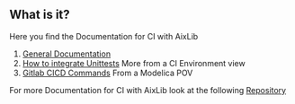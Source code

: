 ## What is it?


Here you find the Documentation for CI with AixLib


1. [General Documentation](https://git.rwth-aachen.de/sven.hinrichs/GitLabCI/blob/master/bin/04_Documentation/Documentation_GitLab.md)
2. [How to integrate Unittests](https://git.rwth-aachen.de/sven.hinrichs/GitLabCI/blob/master/bin/04_Documentation/How_to_integrate_new_tests.md) More from a CI Environment view
3. [Gitlab CICD Commands](https://git.rwth-aachen.de/sven.hinrichs/GitLabCI/blob/master/bin/04_Documentation/Gitlab_CICD_Commands.md) From a Modelica POV


For more Documentation for CI with AixLib look at the following [Repository](https://git.rwth-aachen.de/EBC/EBC_intern/dymola-docker/tree/master/04_Documentation)
